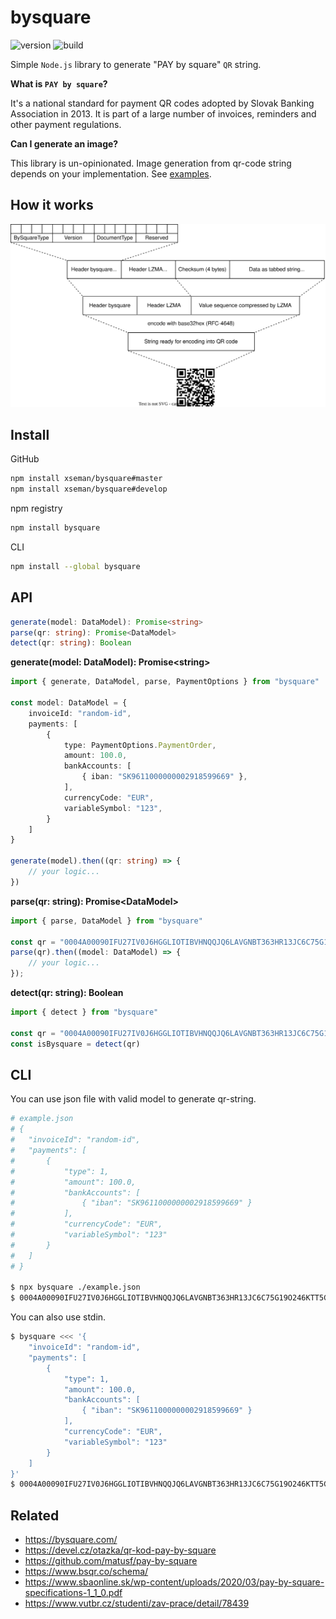# bysquare

![version][version] ![build][build]

Simple `Node.js` library to generate "PAY by square" `QR` string.

**What is `PAY by square`?**

It's a national standard for payment QR codes adopted by Slovak Banking
Association in 2013. It is part of a large number of invoices, reminders and
other payment regulations.

**Can I generate an image?**

This library is un-opinionated. Image generation from qr-code string depends on
your implementation. See [examples](examples).

## How it works

![diagram](./doc/uml/logic.svg)

## Install

GitHub

```sh
npm install xseman/bysquare#master
npm install xseman/bysquare#develop
```

npm registry

```sh
npm install bysquare
```

CLI

```sh
npm install --global bysquare
```

## API

```ts
generate(model: DataModel): Promise<string>
parse(qr: string): Promise<DataModel>
detect(qr: string): Boolean
```

**generate(model: DataModel): Promise\<string>**

```ts
import { generate, DataModel, parse, PaymentOptions } from "bysquare"

const model: DataModel = {
	invoiceId: "random-id",
	payments: [
		{
			type: PaymentOptions.PaymentOrder,
			amount: 100.0,
			bankAccounts: [
				{ iban: "SK9611000000002918599669" },
			],
			currencyCode: "EUR",
			variableSymbol: "123",
		}
	]
}

generate(model).then((qr: string) => {
	// your logic...
})
```

**parse(qr: string): Promise\<DataModel>**

```ts
import { parse, DataModel } from "bysquare"

const qr = "0004A00090IFU27IV0J6HGGLIOTIBVHNQQJQ6LAVGNBT363HR13JC6C75G19O246KTT5G8LTLM67HOIATP4OOG8F8FDLJ6T26KFCB1690NEVPQVSG0"
parse(qr).then((model: DataModel) => {
	// your logic...
});
```

**detect(qr: string): Boolean**

```ts
import { detect } from "bysquare"

const qr = "0004A00090IFU27IV0J6HGGLIOTIBVHNQQJQ6LAVGNBT363HR13JC6C75G19O246KTT5G8LTLM67HOIATP4OOG8F8FDLJ6T26KFCB1690NEVPQVSG0"
const isBysquare = detect(qr)
```

## CLI

You can use json file with valid model to generate qr-string.

```sh
# example.json
# {
# 	"invoiceId": "random-id",
# 	"payments": [
# 		{
# 			"type": 1,
# 			"amount": 100.0,
# 			"bankAccounts": [
# 				{ "iban": "SK9611000000002918599669" }
# 			],
# 			"currencyCode": "EUR",
# 			"variableSymbol": "123"
# 		}
# 	]
# }

$ npx bysquare ./example.json
$ 0004A00090IFU27IV0J6HGGLIOTIBVHNQQJQ6LAVGNBT363HR13JC6C75G19O246KTT5G8LTLM67HOIATP4OOG8F8FDLJ6T26KFCB1690NEVPQVSG0
```

You can also use stdin.

```sh
$ bysquare <<< '{
	"invoiceId": "random-id",
	"payments": [
		{
			"type": 1,
			"amount": 100.0,
			"bankAccounts": [
				{ "iban": "SK9611000000002918599669" }
			],
			"currencyCode": "EUR",
			"variableSymbol": "123"
		}
	]
}'
$ 0004A00090IFU27IV0J6HGGLIOTIBVHNQQJQ6LAVGNBT363HR13JC6C75G19O246KTT5G8LTLM67HOIATP4OOG8F8FDLJ6T26KFCB1690NEVPQVSG0
```

## Related

- <https://bysquare.com/>
- <https://devel.cz/otazka/qr-kod-pay-by-square>
- <https://github.com/matusf/pay-by-square>
- <https://www.bsqr.co/schema/>
- <https://www.sbaonline.sk/wp-content/uploads/2020/03/pay-by-square-specifications-1_1_0.pdf>
- <https://www.vutbr.cz/studenti/zav-prace/detail/78439>

<!--
Versioning
----------

https://github.com/dherges/npm-version-git-flow

- Stash unfinished work
- Run `npm test`
- Run `npm version <patch, minor, major>`
- Commit and push
- Run `npm version`
- Follow git-flow instructions
- Checkout to master
- Push commits and tag, git push && git push --tags
- Validate with `npm publish --dry-run`
- Publish to npm, `npm publish`
-->

[build]: https://img.shields.io/github/actions/workflow/status/xseman/bysquare/tests.yml
[version]: https://img.shields.io/npm/v/bysquare
